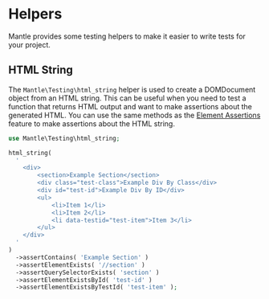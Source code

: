 # Helpers

Mantle provides some testing helpers to make it easier to write tests for your
project.

## HTML String

The `Mantle\Testing\html_string` helper is used to create a DOMDocument object
from an HTML string. This can be useful when you need to test a function that
returns HTML output and want to make assertions about the generated HTML. You
can use the same methods as the [Element Assertions](./requests.md#element-assertions)
feature to make assertions about the HTML string.

```php
use Mantle\Testing\html_string;

html_string(
  '
	<div>
		<section>Example Section</section>
		<div class="test-class">Example Div By Class</div>
		<div id="test-id">Example Div By ID</div>
		<ul>
			<li>Item 1</li>
			<li>Item 2</li>
			<li data-testid="test-item">Item 3</li>
		</ul>
	</div>
  '
)
  ->assertContains( 'Example Section' )
  ->assertElementExists( '//section' )
  ->assertQuerySelectorExists( 'section' )
  ->assertElementExistsById( 'test-id' )
  ->assertElementExistsByTestId( 'test-item' );
```
